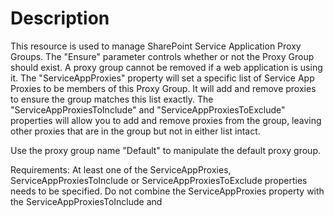 # Description

This resource is used to manage SharePoint Service Application Proxy Groups.
The "Ensure" parameter controls whether or not the Proxy Group should exist. A
proxy group cannot be removed if a web application is using it. The
"ServiceAppProxies" property will set a specific list of Service App Proxies
to be members of this Proxy Group. It will add and remove proxies to ensure
the group matches this list exactly. The "ServiceAppProxiesToInclude" and
"ServiceAppProxiesToExclude" properties will allow you to add and remove
proxies from the group, leaving other proxies that are in the group but not in
either list intact.

Use the proxy group name "Default" to manipulate the default proxy group.

Requirements:
At least one of the ServiceAppProxies, ServiceAppProxiesToInclude or
ServiceAppProxiesToExclude properties needs to be specified. Do not combine
the ServiceAppProxies property with the ServiceAppProxiesToInclude and
